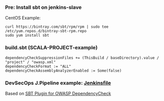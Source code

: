 ### Pre: Install sbt on jenkins-slave

CentOS Example:
```
curl https://bintray.com/sbt/rpm/rpm | sudo tee /etc/yum.repos.d/bintray-sbt-rpm.repo
sudo yum install sbt
```
### build.sbt (SCALA-PROJECT-example)
```
dependencyCheckSuppressionFiles += (ThisBuild / baseDirectory).value / "project" / "owasp.xml"
dependencyCheckFormat := "ALL"
dependencyCheckAssemblyAnalyzerEnabled := Some(false)
```
### DevSecOps J.Pipeline example: [Jenkinsfile](https://github.com/adavarski/DevSecOps-pipelines/blob/main/scala-owasp/Jenkinsfile-SCALA-PROJECT-example)

Based on [SBT Plugin for OWASP DependencyCheck](https://github.com/albuch/sbt-dependency-check) 
